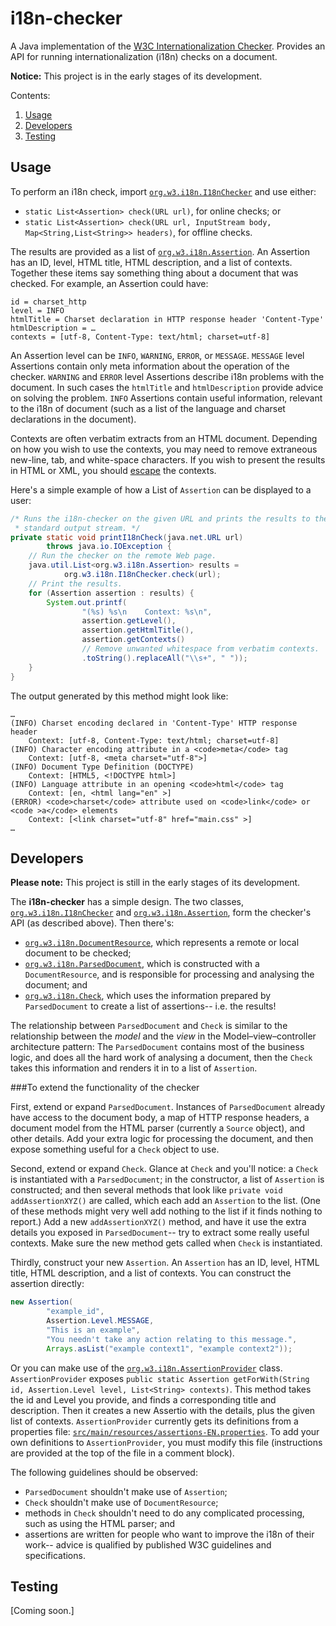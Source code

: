 i18n-checker
============
A Java implementation of the [W3C Internationalization Checker](http://validator.w3.org/i18n-checker/). Provides an API for running internationalization (i18n) checks on a document.

**Notice:** This project is in the early stages of its development.

Contents:

1. [Usage](#usage)
2. [Developers](#developers)
3. [Testing](#testing)

Usage
-----
To perform an i18n check, import [`org.w3.i18n.I18nChecker`](http://github.com/w3c/i18n-checker/blob/master/src/main/java/org/w3/i18n/I18nChecker.java) and use either:
* `static List<Assertion> check(URL url)`, for online checks; or
* `static List<Assertion> check(URL url, InputStream body, Map<String,List<String>> headers)`, for offline checks.

The results are provided as a list of  [`org.w3.i18n.Assertion`](https://github.com/w3c/i18n-checker/blob/master/src/main/java/org/w3/i18n/Assertion.java). An Assertion has an ID, level, HTML title, HTML description, and a list of contexts. Together these items say something thing about a document that was checked. For example, an Assertion could have:
```
id = charset_http
level = INFO
htmlTitle = Charset declaration in HTTP response header 'Content-Type'
htmlDescription = …
contexts = [utf-8, Content-Type: text/html; charset=utf-8]
```

An Assertion level can be `INFO`, `WARNING`, `ERROR`, or `MESSAGE`. `MESSAGE` level Assertions contain only meta information about the operation of the checker. `WARNING` and `ERROR` level Assertions describe i18n problems with the document. In such cases the `htmlTitle` and `htmlDescription` provide advice on solving the problem. `INFO` Assertions contain useful information, relevant to the i18n of document (such as a list of the language and charset declarations in the document).

Contexts are often verbatim extracts from an HTML document. Depending on how you wish to use the contexts, you may need to remove extraneous new-line, tab, and white-space characters. If you wish to present the results in  HTML or XML, you should [escape](http://stackoverflow.com/questions/7381974/which-characters-need-to-be-escaped-on-html) the contexts.

Here's a simple example of how a List of `Assertion` can be displayed to a user:
```java
/* Runs the i18n-checker on the given URL and prints the results to the
 * standard output stream. */
private static void printI18nCheck(java.net.URL url)
        throws java.io.IOException {
    // Run the checker on the remote Web page.
    java.util.List<org.w3.i18n.Assertion> results =
            org.w3.i18n.I18nChecker.check(url);
    // Print the results.
    for (Assertion assertion : results) {
        System.out.printf(
                "(%s) %s\n    Context: %s\n",
                assertion.getLevel(),
                assertion.getHtmlTitle(),
                assertion.getContexts()
                // Remove unwanted whitespace from verbatim contexts.
                .toString().replaceAll("\\s+", " "));
    }
}
```

The output generated by this method might look like:
```
…
(INFO) Charset encoding declared in 'Content-Type' HTTP response header
    Context: [utf-8, Content-Type: text/html; charset=utf-8]
(INFO) Character encoding attribute in a <code>meta</code> tag
    Context: [utf-8, <meta charset="utf-8">]
(INFO) Document Type Definition (DOCTYPE)
    Context: [HTML5, <!DOCTYPE html>]
(INFO) Language attribute in an opening <code>html</code> tag
    Context: [en, <html lang="en" >]
(ERROR) <code>charset</code> attribute used on <code>link</code> or <code >a</code> elements
    Context: [<link charset="utf-8" href="main.css" >]
…
```

Developers
----------
**Please note:**  This project is still in the early stages of its development.

The **i18n-checker** has a simple design. The two classes,  [`org.w3.i18n.I18nChecker`](http://github.com/w3c/i18n-checker/blob/master/src/main/java/org/w3/i18n/I18nChecker.java) and [`org.w3.i18n.Assertion`](http://github.com/w3c/i18n-checker/blob/master/src/main/java/org/w3/i18n/Assertion.java), form the checker's API (as described above). Then there's:
* [`org.w3.i18n.DocumentResource`](http://github.com/w3c/i18n-checker/blob/master/src/main/java/org/w3/i18n/DocumentResource.java), which represents a remote or local document to be checked;
* [`org.w3.i18n.ParsedDocument`](http://github.com/w3c/i18n-checker/blob/master/src/main/java/org/w3/i18n/ParsedDocument.java), which is constructed with a `DocumentResource`, and is responsible for processing and analysing the document; and
* [`org.w3.i18n.Check`](http://github.com/w3c/i18n-checker/blob/master/src/main/java/org/w3/i18n/Check.java), which uses the information prepared by `ParsedDocument` to create a list of assertions-- i.e. the results!

The relationship between `ParsedDocument` and `Check` is similar to the relationship between the _model_ and the _view_ in the Model–view–controller architecture pattern: The `ParsedDocument` contains most of the business logic, and does all the hard work of analysing a document, then the `Check` takes this information and renders it in to a list of `Assertion`.

###To extend the functionality of the checker

First, extend or expand `ParsedDocument`. Instances of `ParsedDocument` already have access to the document body, a map of HTTP response headers, a document model from the HTML parser (currently a `Source` object), and other details. Add your extra logic for processing the document, and then expose something useful for a `Check` object to use.

Second, extend or expand `Check`. Glance at `Check` and you'll notice: a `Check` is instantiated with a `ParsedDocument`; in the constructor, a list of `Assertion` is constructed; and then several methods that look like `private void addAssertionXYZ()` are called, which each add an `Assertion` to the list. (One of these methods might very well add nothing to the list if it finds nothing to report.) Add a new `addAssertionXYZ()` method, and have it use the extra details you exposed in `ParsedDocument`-- try to extract some really useful contexts. Make sure the new method gets called when `Check` is instantiated.

Thirdly, construct your new `Assertion`. An `Assertion` has an ID, level, HTML title, HTML description, and a list of contexts. You can construct the assertion directly:
```java
new Assertion(
        "example_id",
        Assertion.Level.MESSAGE,
        "This is an example",
        "You needn't take any action relating to this message.",
        Arrays.asList("example context1", "example context2"));
```

Or you can make use of the [`org.w3.i18n.AssertionProvider`](http://github.com/w3c/i18n-checker/blob/master/src/main/java/org/w3/i18n/AssertionProvider.java) class. `AssertionProvider` exposes `public static Assertion getForWith(String id, Assertion.Level level, List<String> contexts)`. This method takes the id and Level you provide, and finds a corresponding title and description. Then it creates a new Assertio with the details, plus the given list of contexts. `AssertionProvider` currently gets its definitions from a properties file: [`src/main/resources/assertions-EN.properties`](https://github.com/w3c/i18n-checker/blob/master/src/main/resources/assertions-EN.properties). To add your own definitions to `AssertionProvider`, you must modify this file (instructions are provided at the top of the file in a comment block).

The following guidelines should be observed:
* `ParsedDocument` shouldn't make use of `Assertion`;
* `Check` shouldn't make use of `DocumentResource`;
* methods in `Check` shouldn't need to do any complicated processing, such as using the HTML parser; and
* assertions are written for people who want to improve the i18n of their work-- advice is qualified by published W3C guidelines and specifications.

Testing
-------
[Coming soon.]
